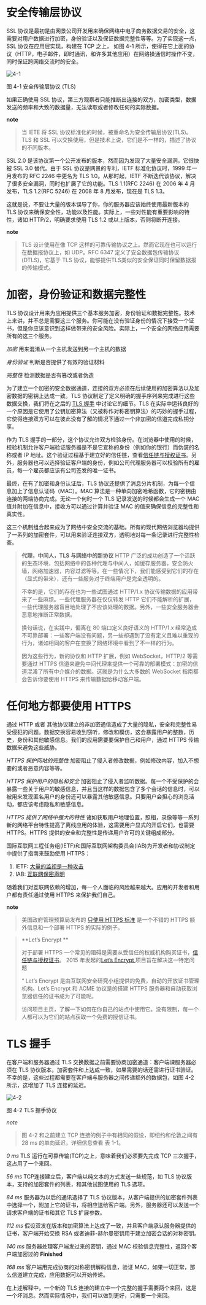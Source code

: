 # 安全传输层协议

SSL 协议是最初是由网景公司开发用来确保网络中电子商务数据交易的安全，这需要对用户数据进行加密，身份验证以及保证数据完整性等等。为了实现这一点，SSL 协议在应用层实现，构建在 TCP 之上， 如图 4-1 所示，使得在它上面的协议（HTTP，电子邮件，即时通讯，和许多其他应用）在网络操通信时操作不变，同时保证跨网络交流时的安全。

![4-1](assets/2017-04-28-16-45-15.png)

图 4-1 安全传输层协议 (TLS)

如果正确使用 SSL 协议，第三方观察者只能推断出连接的双方，加密类型，数据发送的频率和大致的数据量，无法读取或者修改任何的实际数据。

**note**
> 当 IETE 将 SSL 协议标准化的时候，被重命名为安全传输层协议(TLS)。TLS 和 SSL 可以交换使用，但是技术上说，它们是不一样的，描述了协议的不同版本。

 SSL 2.0 是该协议第一个公开发布的版本，然而因为发现了大量安全漏洞，它很快被 SSL 3.0 替代。由于 SSL 协议是网景的专利，IETF 标准化协议时，1999 年一月发布的 RFC 2246 中更名为 TLS 1.0。从那时起，IETF 不断迭代该协议，解决了很多安全漏洞，同时也扩展了它的功能。TLS 1.1(RFC 2246) 在 2006 年 4 月发布，TLS 1.2(RFC 5246) 在 2008 年 8 月发布，现在是 TLS 1.3。

这就是说，不要让大量的版本误导了你，你的服务器应该始终使用最新版本的 TLS 协议来确保安全性，功能以及性能。实际上，一些对性能有重要影响的特性，诸如 HTTP/2，明确要求使用 TLS 1.2 或以上版本，否则将断开连接。

**note**
> TLS 设计使用在像 TCP 这样的可靠传输协议之上。然而它现在也可以运行在数据报协议上，如 UDP。RFC 6347 定义了安全数据包传输协议(DTLS)，它基于 TLS 协议，能够提供TLS类似的安全保证同时保留数据报的传输模式。

# 加密，身份验证和数据完整性
TLS 协议设计用来为应用提供三个基本服务加密，身份验证和数据完整性。技术上来讲，并不总是需要这三个服务。你可能在没有验证身份的情况下接受一个证书，但是你应该意识到这样做带来的安全风险。实际上，一个安全的网络应用需要所有的这三个服务。

*加密* 用来混淆从一个主机发送到另一个主机的数据

*身份验证* 判断是否提供了有效的验证材料

*完整性* 检测数据是否有篡改或者伪造

为了建立一个加密的安全数据通道，连接的双方必须在后续使用的加密算法以及加密数据的密钥上达成一致。TLS 协议制定了定义明确的握手序列来完成进行这些数据交换，我们将在之后的 [TLS 握手](https://hpbn.co/transport-layer-security-tls/#tls-handshake) 中讨论它的细节。TLS 在实际中运转良好的一个原因是它使用了公钥加密算法（又被称作对称密钥算法）的巧妙的握手过程，它使得连接双方可以在彼此没有了解的情况下通过一个非加密的信道完成私钥分享。

作为 TLS 握手的一部分，这个协议允许双方检验身份。在浏览器中使用的时候，校验机制允许客户端验证服务器是不是它宣称的身份（例如你的银行）而伪装的名称或者 IP 地址。这个验证过程基于建立好的信任链，查看[信任链与授权证书](https://hpbn.co/transport-layer-security-tls/#chain-of-trust-and-certificate-authorities)。另外，服务器也可以选择验证客户端的身份，例如公司代理服务器可以校验所有的雇员，每一个雇员都应该有公司签发的唯一证书。

最终，在有了加密和身份认证后，TLS 协议还提供了消息分片机制，为每一个信息加上了信息认证码（MAC）。MAC 算法是一种单向加密哈希函数，它的密钥由连接的两端协商完成。无论一个何时一个 TLS 记录发送的时候都会生成一个 MAC 值并附加在信息中，接收方可以通过计算并验证 MAC 的值来确保信息的完整性和真实性。

这三个机制组合起来成为了网络中安全交流的基础。所有的现代网络浏览器均提供了一系列的加密套件，可以用来验证连接双方，透明地对每一条记录进行完整性检查。

>**代理，中间人，TLS 与网络中的新协议**
>HTTP 广泛的成功创造了一个活跃的生态环境，包括网络中的各种代理与中间人，如缓存服务器，安全防火墙，网络加速器，内容过滤等等。在一些情况下，我们能感受到它们的存在（显式的带来），还有一些服务对于终端用户是完全透明的。
>
>不幸的是，它们的存在也为一些试图通过 HTTP/1.x 协议传输数据的应用带来了一些麻烦。一些代理服务器在仅仅转发 HTTP 它们不能解析的扩展，一些代理服务器盲目地处理了不应该处理的数据。另外，一些安全服务器会恶意地推断正常数据。
>
>换句话说，在实践中，偏离在 80 端口定义良好语义的 HTTP/1.x 经常造成不可靠部署：一些客户端没有问题，另一些却遇到了没有定义且难以重现的行为，诸如相同的客户在变换了网络环境中看到了不一样的行为。
>
>因为这些行为，新的协议和 HTTP 扩展，例如 WebSocket，HTTP/2 等需要通过 HTTPS 信道来避免中间代理来提供一个可靠的部署模式：加密的信道混淆了所有中介媒介的数据。这就是为什么大多数的 WebSocket 指南都会告诉你要使用 HTTPS 来传输数据给移动客户端。

# 任何地方都要使用 HTTPS
通过 HTTP 或者 其他协议建立的非加密通信造成了大量的隐私，安全和完整性易受侵犯的问题。数据交换容易收到窃听，修改和模仿，这会暴露用户的整数，历史，身份和其他敏感信息。我们的应用需要要保护自己和用户，通过 HTTPS 传输数据来避免这些威胁。

*HTTPS 保护网站的完整性* 加密阻止了侵入者修改数据，例如修改内容，加入不想要的或者恶意内容等等。

*HTTPS 保护用户的隐私和安全* 加密阻止了侵入者监听数据。每一个不受保护的会暴露一些关于用户的敏感信息，并且当这样的数据包含了多个会话的信息时，可以被用来发现匿名用户的身份还可以暴露其他敏感信息。只要用户会担心的浏览活动，都应该考虑隐私和敏感信息。

*HTTPS 提供了网络中强大的特性* 诸如获取用户地理位置，照相，录像等等一系列新的网络平台特性提高了离线应用的体验，这需要用户显式的开启它们，也需要 HTTPS。HTTPS 提供的安全和完整性是传递用户许可的关键组成部分。

国际互联网工程任务组(IETF)和国际互联网架构委员会(IAB)为开发者和协议制定中提供了指南来鼓励使用 HTTPS：

1. IETF: [大量的监视是一种攻击](https://tools.ietf.org/html/rfc7258)
2. IAB: [互联网保密声明](https://www.iab.org/2014/11/14/iab-statement-on-internet-confidentiality/)

随着我们对互联网依赖的增加，每一个人面临的风险越来越大。应用的开发者和用户都有责任通过使用 HTTPS 来保护我们自己。

**note**
> 美国政府管理预算局发布的 [只使用 HTTPS 标准](https://https.cio.gov/) 是一个不错的 HTTPS 额外信息和一个部署 HTTPS 的实际的例子。

> **Let’s Encrypt **
> 
> 对于部署 HTTPS 一个常见的阻碍是需要从受信任的权威机构购买证书，[信任链与授权证书](https://hpbn.co/transport-layer-security-tls/#chain-of-trust-and-certificate-authorities)。 2015 年发起的[Let’s Encrypt ](https://letsencrypt.org/)项目旨在解决这一特定问题
>
> “ Let’s Encrypt 是由互联网安全研究小组提供的免费，自动的开放证书管理机构。Let’s Encrypt 和 ACME 协议是的搭建 HTTPS 服务器和自动获取浏览器信任的证书成为了可能呢。
>
>访问项目主页，了解一下如何在你自己的站点中使用它。没有限制，每一个人都可以为它们的站点获取一个免费的授信证书。

# TLS 握手
在客户端和服务器通过 TLS 交换数据之前需要协商加密通道：客户端课服务器必须在 TLS 协议版本，加密套件和上达成一致，如果需要的话还需进行证书验证。不幸的是，这些过程都需要在客户端与服务器之间传递额外的数据包，如图 4-2 所示，这增加了 TLS 连接的延迟。

![4-2](assets/2017-04-30-15-01-56.png)

图 4-2 TLS 握手协议

*note*
> 图 4-2 和之前建立 TCP 连接的例子中有相同的假设，即纽约和伦敦之间有 28 ms 的单向延迟，详细信息查看 表 1-1。

*0 ms* TLS 运行在可靠传输(TCP)之上，意味着我们必须要先完成 TCP 三次握手，这占用了一个来回。

*56 ms* TCP连接建立后，客户端以纯文本的方式发送一些规范，如 TLS 协议版本，支持的加密套件的列表，和其他试图使用的 TLS 选项。

*84 ms* 服务器为以后的通讯选择了 TLS 协议版本，从客户端提供的加密套件列表中选择一个，附加上它的证书，将相应送给客户端。另外，服务器还可以发送一个请求客户端的证书和其它 TLS 扩展参数。

*112 ms* 假设双发在版本和加密算法上达成了一致，并且客户端承认服务器提供的证书，客户端开始交换 RSA 或者迪菲-赫尔曼密钥用于建立加密会话的对称密钥。

*140 ms* 服务器处理客户端发过来的密钥，通过 MAC 校验信息完整性，返回个客户端加密过的 **Finished**

*168 ms* 客户端用完成协商的对称密钥解码信息，验证 MAC，如果一切正常，那么信道建立完成，应用数据可以开始传递。

在上述解释中，一个新的 TLS 连接的建立中一个完整的握手需要两个来回，这是一个坏消息。然而实际情况中，我们可以做到更好，只需要一个来回。

